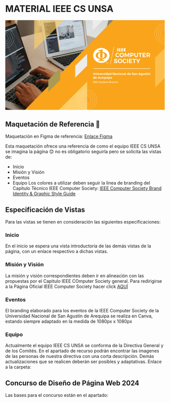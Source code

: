 # MATERIAL IEEE CS UNSA
![Cover IEEE CS UNSA](recursos-varios/Cover_Facebook.png)
## Maquetación de Referencia 🎨
Maquetación en Figma de referencia: [Enlace Figma](https://github.com/ValentinaCham/ieee-cs-unsa-material)

Esta maquetación ofrece una referencia de como el equipo IEEE CS UNSA se imagina la página 😊 no es obligatorio seguirla pero se solicita las vistas de:
- Inicio
- Misión y Visión
- Eventos
- Equipo
Los colores a utilizar deben seguir la linea de branding del Capitulo Técnico IEEE Computer Society: [IEEE Computer Society Brand Identity & Graphic Style Guide](https://www.computer.org/about/ieee-computer-society-brand-guide)
## Especificación de Vistas
Para las vistas se tienen en consideración las siguientes especificaciones:
### Inicio
En el inicio se espera una vista introductoria de las demás vistas de la página, con un enlace respectivo a dichas vistas.
### Misión y Visión
La misión y visión correspondientes deben ir en alineación con las propuestas por el Capitulo IEEE COmputer Society general. Para redirigirse a la Página Oficial IEEE Computer Society hacer click [AQUÍ](https://www.computer.org/about?source=nav)
### Eventos
El branding elaborado para los eventos de la IEEE Computer Society de la Universidad Nacional de San Agustín de Arequipa se realiza en Canva, estando siempre adaptado en la medida de 1080px x 1080px
### Equipo
Actualmente el equipo IEEE CS UNSA se conforma de la Directiva General y de los Comités. En el apartado de recurso podrán encontrar las imagenes de las personas de nuestra directiva con una corta descripción. Demás actualizaciones que se realicen deberán ser posibles y adaptativas.
Enlace a la carpeta: 
## Concurso de Diseño de Página Web 2024
Las bases para el concurso están en el apartado: 
